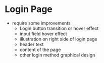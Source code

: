 # Login Page

- require some improvements
    - Login button transition or hover effect
    - input field hover effect
    - illustration on right side of login page
    - header text
    - content of the page
    - other login method graphical design 